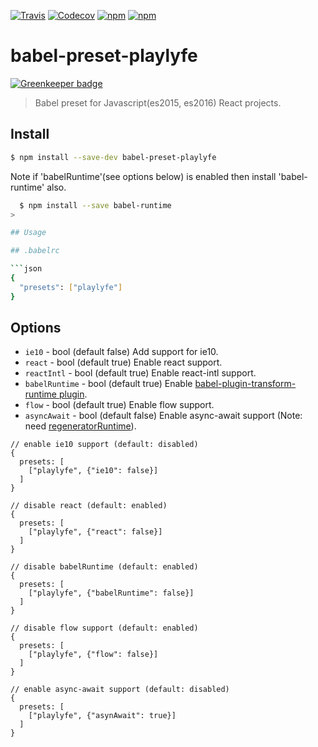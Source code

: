 [![Travis](https://img.shields.io/travis/Mayank1791989/babel-preset-playlyfe.svg?style=flat-square)](https://travis-ci.org/Mayank1791989/babel-preset-playlyfe)
[![Codecov](https://img.shields.io/codecov/c/github/Mayank1791989/babel-preset-playlyfe.svg?style=flat-square)](https://codecov.io/gh/Mayank1791989/babel-preset-playlyfe)
[![npm](https://img.shields.io/npm/v/babel-preset-playlyfe.svg?style=flat-square)](https://www.npmjs.com/package/babel-preset-playlyfe)
[![npm](https://img.shields.io/npm/dt/babel-preset-playlyfe.svg?style=flat-square)](https://www.npmjs.com/package/babel-preset-playlyfe)

# babel-preset-playlyfe

[![Greenkeeper badge](https://badges.greenkeeper.io/Mayank1791989/babel-preset-playlyfe.svg)](https://greenkeeper.io/)

> Babel preset for Javascript(es2015, es2016) React projects.

## Install

```sh
$ npm install --save-dev babel-preset-playlyfe
```
>
Note if 'babelRuntime'(see options below) is enabled then install 'babel-runtime' also.
```sh
  $ npm install --save babel-runtime
>

## Usage

## .babelrc

```json
{
  "presets": ["playlyfe"]
}
```

## Options

* `ie10` - bool (default false) Add support for ie10.
* `react` - bool (default true) Enable react support.
* `reactIntl` - bool (default true) Enable react-intl support.
* `babelRuntime` - bool (default true) Enable [babel-plugin-transform-runtime plugin](https://babeljs.io/docs/plugins/transform-runtime).
* `flow` - bool (default true) Enable flow support.
* `asyncAwait` - bool (default false) Enable async-await support (Note: need [regeneratorRuntime](https://babeljs.io/docs/plugins/transform-regenerator)).

```
// enable ie10 support (default: disabled)
{
  presets: [
    ["playlyfe", {"ie10": false}]
  ]
}

// disable react (default: enabled)
{
  presets: [
    ["playlyfe", {"react": false}]
  ]
}

// disable babelRuntime (default: enabled)
{
  presets: [
    ["playlyfe", {"babelRuntime": false}]
  ]
}

// disable flow support (default: enabled)
{
  presets: [
    ["playlyfe", {"flow": false}]
  ]
}

// enable async-await support (default: disabled)
{
  presets: [
    ["playlyfe", {"asynAwait": true}]
  ]
}
```
